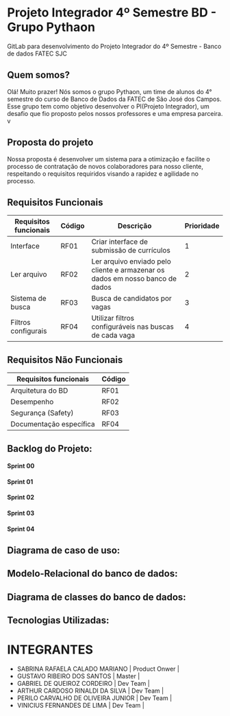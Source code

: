 # <h1>Projeto Integrador 4º Semestre BD - Grupo Pythaon</h1>

GitLab para desenvolvimento do Projeto Integrador do 4º Semestre - Banco de dados FATEC SJC

## Quem somos?
Olá! Muito prazer! 
Nós somos o grupo Pythaon, um time de alunos do 4° semestre do curso de Banco de Dados da FATEC de São José dos Campos. Esse grupo tem como objetivo desenvolver o PI(Projeto Integrador), um desafio que fio proposto pelos nossos professores e uma empresa parceira.
v
## Proposta do projeto
Nossa proposta é desenvolver um sistema para a otimização e facilite o processo de contratação de novos colaboradores para nosso cliente, respeitando o requisitos requiridos visando a rapidez e agilidade no processo.

## Requisitos Funcionais

| Requisitos funcionais             |  Código |              Descrição                                                                                                                                     |Prioridade|
| ----------------------------------|---------| ------------------------------------------------------------------------------------------------------------------------------------------------------------------------------------|----------|
|Interface              |RF01     |Criar interface de submissão de currículos|    1     |
|Ler arquivo                  |RF02     |Ler arquivo enviado pelo cliente e armazenar os dados em nosso banco de dados|    2     |
|Sistema de busca         |RF03     |Busca de candidatos por vagas                                           |    3     |   
|Filtros configurais                     |RF04     |Utilizar filtros configuráveis nas buscas de cada vaga                                                              |    4     |            

## Requisitos Não Funcionais

| Requisitos funcionais             |  Código |                                                                                                                                    
| ----------------------------------|---------|
|Arquitetura do BD             |RF01     |
|Desempenho                |RF02     |
|Segurança (Safety)         |RF03     |
|Documentação específica                     |RF04     | 

## Backlog do Projeto:

#### Sprint 00

#### Sprint 01

#### Sprint 02

#### Sprint 03

#### Sprint 04

## Diagrama de caso de uso:

## Modelo-Relacional do banco de dados:

## Diagrama de classes do banco de dados:

## Tecnologias Utilizadas:

# INTEGRANTES

 * SABRINA RAFAELA CALADO MARIANO | Product Onwer |
 * GUSTAVO RIBEIRO DOS SANTOS | Master |
 * GABRIEL DE QUEIROZ CORDEIRO | Dev Team |
 * ARTHUR CARDOSO RINALDI DA SILVA | Dev Team |
 * PERILO CARVALHO DE OLIVEIRA JUNIOR | Dev Team |
 * VINICIUS FERNANDES DE LIMA | Dev Team |
